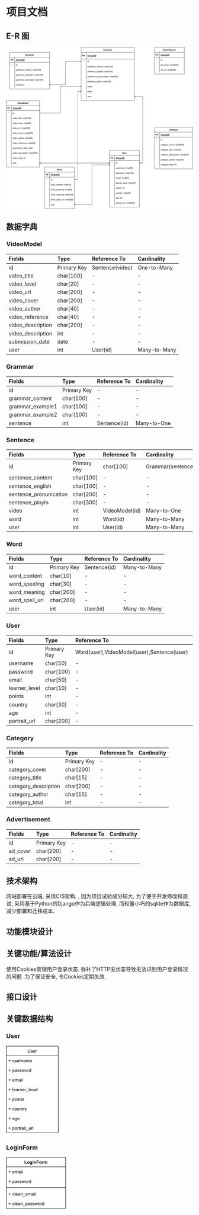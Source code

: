 # 项目文档
## E-R 图

![](./panda_erd.png)

## 数据字典

<!-- Todo: 拆分出多对多的表 -->
### VideoModel

|Fields|Type|Reference To|Cardinality|
|:-----|:---|:-----------|:----------|
|id|Primary Key|Sentence(video)| One-to-Many|
|video_title| char[100] | - | - |
|video_level| char[20] | - | - |
|video_url| char[200] | - | - |
|video_cover| char[200] | - | - |
|video_author| char[40] | - | - |
|video_reference| char[40] | - | - |
|video_description| char[200] | - | - |
|video_description| int | - | - |
|submission_date| date | - | - |
|user|int| User(id) | Many-to-Many|

### Grammar

|Fields|Type|Reference To|Cardinality|
|:-----|:---|:-----------|:----------|
|id|Primary Key| - | - |
|grammar_content| char[100] | - | - |
|grammar_example1| char[100] | - | - |
|grammar_example2| char[100] | - | - |
|sentence| int | Sentence(id) | Many-to-One |

### Sentence

|Fields|Type|Reference To|Cardinality|
|:-----|:---|:-----------|:----------|
|id|Primary Key| char[100] | Grammar(sentence) | One-to-Many |
|sentence_content| char[100]| - | - |
|sentence_english| char[100] | - | - |
|sentence_pronunication| char[200] | - | - |
|sentence_pinyin| char[300] | - | - |
|video| int | VideoModel(id) | Many-to-One |
|word| int | Word(id) | Many-to-Many
|user| int | User(id) | Many-to-Many

### Word

|Fields|Type|Reference To|Cardinality|
|:-----|:---|:-----------|:----------|
|id|Primary Key|Sentence(id) | Many-to-Many
|word_content| char[10] | - | - |
|word_speeling| char[30]| - | - |
|word_meaning| char[200] | - | - |
| word_spell_url| char[200]| - | - |
|user| int | User(id) | Many-to-Many |

### User

|Fields|Type|Reference To|Cardinality|
|:-----|:---|:-----------|:----------|
|id|Primary Key|Word(user),VideoModel(user),Sentence(user) | Many-to-Many
|username| char[50]| - | - |
|password| char[100] | - | - |
|email| char[50] | - | - |
|learner_level| char[10] | - | - |
|points| int | - | - |
|country | char[30] | - | - |
|age| int | - | - |
|portrait_url| char[200]| - | - |

### Category

|Fields|Type|Reference To|Cardinality|
|:-----|:---|:-----------|:----------|
|id|Primary Key| - | - |
|category_cover| char[200]| - | - |
|category_title| char[15] | - | - |
|category_description| char[200] | - | - |
|category_author | char[15]| - | - |
|category_total | int | - | - |

### Advertisement

|Fields|Type|Reference To|Cardinality|
|:-----|:---|:-----------|:----------|
|id|Primary Key| - | - |
|ad_cover| char[200] | - | - |
|ad_url| char[200]| - | - |

## 技术架构

网站部署在云端, 采用C/S架构. , 因为项目试验成分较大, 为了便于开发修改和调试, 采用基于Python的Django作为后端逻辑处理, 而轻量小巧的sqlite作为数据库, 减少部署和迁移成本.

## 功能模块设计

<!-- 做个图吧 -->

## 关键功能/算法设计

使用Cookies管理用户登录状态. 弥补了HTTP无状态导致无法识别用户登录情况的问题. 为了保证安全, 令Cookies定期失效.

## 接口设计

<!-- 使用另外两个文档 -->

## 关键数据结构

### User

![](./user.png)

### LoginForm

![](./login_form.png)
